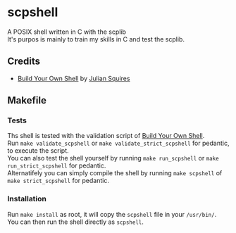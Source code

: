 # scpshell
A POSIX shell written in C with the scplib \
It's purpos is mainly to train my skills in C and test the scplib.

## Credits
* [Build Your Own Shell](https://github.com/tokenrove/build-your-own-shell) by [Julian Squires](https://github.com/tokenrove)

## Makefile

### Tests
Ths shell is tested with the validation script of [Build Your Own Shell](https://github.com/tokenrove/build-your-own-shell). \
Run `make validate_scpshell` or `make validate_strict_scpshell` for pedantic, to execute the script. \
You can also test the shell yourself by running `make run_scpshell` or `make run_strict_scpshell` for pedantic. \
Alternatifely you can simply compile the shell by running `make scpshell` of `make strict_scpshell` for pedantic.

### Installation
Run `make install` as root, it will copy the `scpshell` file in your `/usr/bin/`. \
You can then run the shell directly as `scpshell`.
